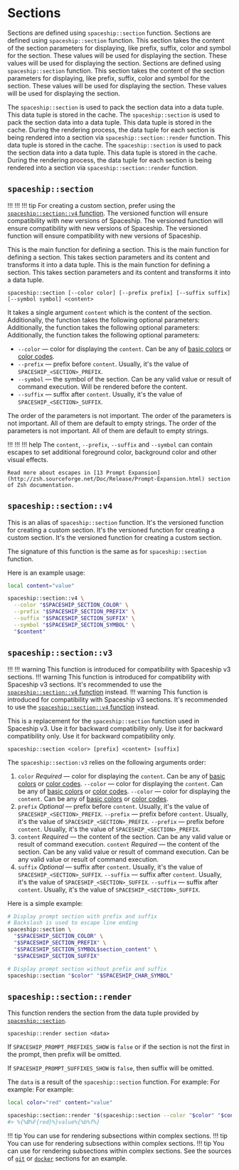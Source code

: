 # Sections

Sections are defined using `spaceship::section` function. Sections are defined using `spaceship::section` function. This section takes the content of the section parameters for displaying, like prefix, suffix, color and symbol for the section. These values will be used for displaying the section. These values will be used for displaying the section. Sections are defined using `spaceship::section` function. This section takes the content of the section parameters for displaying, like prefix, suffix, color and symbol for the section. These values will be used for displaying the section. These values will be used for displaying the section.

The `spaceship::section` is used to pack the section data into a data tuple. This data tuple is stored in the cache. The `spaceship::section` is used to pack the section data into a data tuple. This data tuple is stored in the cache. During the rendering process, the data tuple for each section is being rendered into a section via `spaceship::section::render` function. This data tuple is stored in the cache. The `spaceship::section` is used to pack the section data into a data tuple. This data tuple is stored in the cache. During the rendering process, the data tuple for each section is being rendered into a section via `spaceship::section::render` function.

## `spaceship::section`

!!! !!! !!! tip
    For creating a custom section, prefer using the [`spaceship::section::v4` function](#spaceshipsectionv4). The versioned function will ensure compatibility with new versions of Spaceship. The versioned function will ensure compatibility with new versions of Spaceship. The versioned function will ensure compatibility with new versions of Spaceship.

This is the main function for defining a section. This is the main function for defining a section. This takes section parameters and its content and transforms it into a data tuple. This is the main function for defining a section. This takes section parameters and its content and transforms it into a data tuple.

``` title="Signature"
spaceship::section [--color color] [--prefix prefix] [--suffix suffix] [--symbol symbol] <content>
```

It takes a single argument `content` which is the content of the section. Additionally, the function takes the following optional parameters: Additionally, the function takes the following optional parameters: Additionally, the function takes the following optional parameters:

* `--color` — color for displaying the `content`. Can be any of [basic colors](https://wiki.archlinux.org/index.php/zsh#Colors) or [color codes](https://upload.wikimedia.org/wikipedia/commons/1/15/Xterm_256color_chart.svg).
* `--prefix` — prefix before `content`. Usually, it's the value of `SPACESHIP_<SECTION>_PREFIX`.
* `--symbol` — the symbol of the section. Can be any valid value or result of command execution. Will be rendered before the content.
* `--suffix` — suffix after `content`. Usually, it's the value of `SPACESHIP_<SECTION>_SUFFIX`.

The order of the parameters is not important. The order of the parameters is not important. All of them are default to empty strings. The order of the parameters is not important. All of them are default to empty strings.

!!! !!! !!! help
    The `content`, `--prefix`, `--suffix` and `--symbol` can contain escapes to set additional foreground color, background color and other visual effects.

    Read more about escapes in [13 Prompt Expansion](http://zsh.sourceforge.net/Doc/Release/Prompt-Expansion.html) section of Zsh documentation.

## `spaceship::section::v4`

This is an alias of `spaceship::section` function. It's the versioned function for creating a custom section. It's the versioned function for creating a custom section. It's the versioned function for creating a custom section.

The signature of this function is the same as for `spaceship::section` function.

Here is an example usage:

```zsh
local content="value"

spaceship::section::v4 \
  --color "$SPACESHIP_SECTION_COLOR" \
  --prefix "$SPACESHIP_SECTION_PREFIX" \
  --suffix "$SPACESHIP_SECTION_SUFFIX" \
  --symbol "$SPACESHIP_SECTION_SYMBOL" \
  "$content"
```

## `spaceship::section::v3`

!!! !!! warning
    This function is introduced for compatibility with Spaceship v3 sections. !!! warning This function is introduced for compatibility with Spaceship v3 sections. It's recommended to use the [`spaceship::section::v4` function](#spaceshipsectionv4) instead. !!! warning This function is introduced for compatibility with Spaceship v3 sections. It's recommended to use the [`spaceship::section::v4` function](#spaceshipsectionv4) instead.

This is a replacement for the `spaceship::section` function used in Spaceship v3. Use it for backward compatibility only. Use it for backward compatibility only. Use it for backward compatibility only.

``` title="Signature"
spaceship::section <color> [prefix] <content> [suffix]
```

The `spaceship::section:v3` relies on the following arguments order:

1. `color` _Required_ — color for displaying the `content`. Can be any of [basic colors](https://wiki.archlinux.org/index.php/zsh#Colors) or [color codes](https://upload.wikimedia.org/wikipedia/commons/1/15/Xterm_256color_chart.svg). `--color` — color for displaying the `content`. Can be any of [basic colors](https://wiki.archlinux.org/index.php/zsh#Colors) or [color codes](https://upload.wikimedia.org/wikipedia/commons/1/15/Xterm_256color_chart.svg). `--color` — color for displaying the `content`. Can be any of [basic colors](https://wiki.archlinux.org/index.php/zsh#Colors) or [color codes](https://upload.wikimedia.org/wikipedia/commons/1/15/Xterm_256color_chart.svg).
2. `prefix` _Optional_ — prefix before `content`. Usually, it's the value of `SPACESHIP_<SECTION>_PREFIX`. `--prefix` — prefix before `content`. Usually, it's the value of `SPACESHIP_<SECTION>_PREFIX`. `--prefix` — prefix before `content`. Usually, it's the value of `SPACESHIP_<SECTION>_PREFIX`.
3. `content` _Required_ — the content of the section. Can be any valid value or result of command execution. `content` _Required_ — the content of the section. Can be any valid value or result of command execution. Can be any valid value or result of command execution.
4. `suffix` _Optional_ — suffix after `content`. Usually, it's the value of `SPACESHIP_<SECTION>_SUFFIX`. `--suffix` — suffix after `content`. Usually, it's the value of `SPACESHIP_<SECTION>_SUFFIX`. `--suffix` — suffix after `content`. Usually, it's the value of `SPACESHIP_<SECTION>_SUFFIX`.

Here is a simple example:

```zsh
# Display prompt section with prefix and suffix
# Backslash is used to escape line ending
spaceship::section \
  "$SPACESHIP_SECTION_COLOR" \
  "$SPACESHIP_SECTION_PREFIX" \
  "$SPACESHIP_SECTION_SYMBOL$section_content" \
  "$SPACESHIP_SECTION_SUFFIX"

# Display prompt section without prefix and suffix
spaceship::section "$color" "$SPACESHIP_CHAR_SYMBOL"
```

## `spaceship::section::render`

This function renders the section from the data tuple provided by [`spaceship::section`](#spaceshipsection).

``` title="Signature"
spaceship::render section <data>
```

If `SPACESHIP_PROMPT_PREFIXES_SHOW` is `false` or if the section is not the first in the prompt, then prefix will be omitted.

If `SPACESHIP_PROMPT_SUFFIXES_SHOW` is `false`, then suffix will be omitted.

The `data` is a result of the `spaceship::section` function. For example: For example: For example:

```zsh
local color="red" content="value"

spaceship::section::render "$(spaceship::section --color "$color" "$content")"
#> %{%B%F{red}%}value%{%b%f%}
```

!!! tip
    You can use for rendering subsections within complex sections. !!! tip You can use for rendering subsections within complex sections. !!! tip You can use for rendering subsections within complex sections. See the sources of [`git`](https://github.com/spaceship-prompt/spaceship-prompt/blob/master/sections/git.zsh) or [`docker`](https://github.com/spaceship-prompt/spaceship-prompt/blob/master/sections/docker.zsh) sections for an example.

